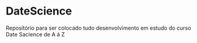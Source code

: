 # DateScience
Repositório para ser colocado tudo desenvolvimento em estudo do curso Date Sacience de A á Z
